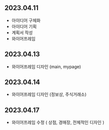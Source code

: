 ## 2023.04.11
- 아이디어 구체화
- 아이디어 기획
- 계획서 작성
- 와이어프레임


## 2023.04.13
- 와이어프레임 디자인 (main, mypage)


## 2023.04.14
- 와이어프레임 디자인 (정보상, 주식거래소)

## 2023.04.17
- 와이어프레임 수정 ( 상점, 경매장, 전체적인 디자인 )
